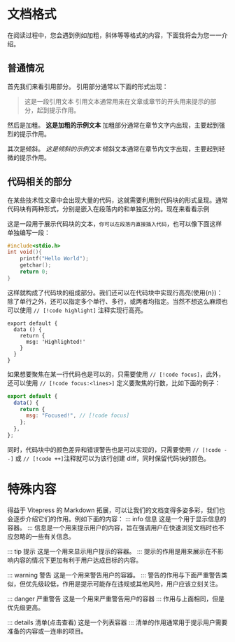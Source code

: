 # 文档格式

在阅读过程中，您会遇到例如加粗，斜体等等格式的内容，下面我将会为您一一介绍。

## 普通情况

首先我们来看引用部分。
引用部分通常以下面的形式出现：

> 这是一段引用文本
> 引用文本通常用来在文章或章节的开头用来提示的部分，起到提示作用。

然后是加粗。
**这是加粗的示例文本**
加粗部分通常在章节文字内出现，主要起到强烈的提示作用。

其次是倾斜。
_这是倾斜的示例文本_
倾斜文本通常在章节内文字出现，主要起到轻微的提示作用。

## 代码相关的部分

在某些技术性文章中会出现大量的代码，这就需要利用到代码块的形式呈现。通常代码块有两种形式，分别是嵌入在段落内的和单独区分的。现在来看看示例

这是一段用于展示代码块的文本，`你可以在段落内直接插入代码`，也可以像下面这样单独编写一段：

```c
#include<stdio.h>
int void(){
    printf("Hello World");
    getchar();
    return 0;
}
```

这样就构成了代码块的组成部分。我们还可以在代码块中实现行高亮(使用{n})：除了单行之外，还可以指定多个单行、多行，或两者均指定。当然不想这么麻烦也可以使用 `// [!code highlight]` 注释实现行高亮。

```js{4}
export default {
  data () {
    return {
      msg: 'Highlighted!'
    }
  }
}
```

如果想要聚焦在某一行代码也是可以的，只需要使用 `// [!code focus]`，此外，还可以使用 `// [!code focus:<lines>]` 定义要聚焦的行数，比如下面的例子：

```js
export default {
  data() {
    return {
      msg: "Focused!", // [!code focus]
    };
  },
};
```
同时，代码块中的颜色差异和错误警告也是可以实现的，只需要使用 `// [!code --]` 或 `// [!code ++]`注释就可以为该行创建 diff，同时保留代码块的颜色。

# 特殊内容

得益于 Vitepress 的 Markdown 拓展，可以让我们的文档变得多姿多彩，我们也会逐步介绍它们的作用。例如下面的内容：
::: info 信息
这是一个用于显示信息的容器。
:::
信息是一个用来提示用户的内容，旨在强调用户在快速浏览文档时也不应忽略的一些有关信息。

::: tip 提示
这是一个用来显示用户提示的容器。
:::
提示的作用是用来展示在不影响内容的情况下更加有利于用户达成目标的内容。

::: warning 警告
这是一个用来警告用户的容器。
:::
警告的作用与下面严重警告类似，但优先级较低，作用是提示可能存在违规或其他风险，用户应该立刻关注。

::: danger 严重警告
这是一个用来严重警告用户的容器
:::
作用与上面相同，但是优先级更高。

::: details 清单(点击查看)
这是一个列表容器
:::
清单的作用通常用于提示用户需要准备的内容或一连串的项目。
